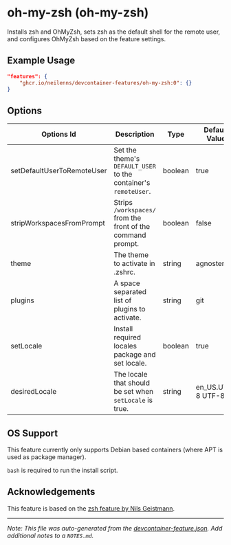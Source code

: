
# oh-my-zsh (oh-my-zsh)

Installs zsh and OhMyZsh, sets zsh as the default shell for the remote user, and configures OhMyZsh based on the feature settings.

## Example Usage

```json
"features": {
    "ghcr.io/neilenns/devcontainer-features/oh-my-zsh:0": {}
}
```

## Options

| Options Id | Description | Type | Default Value |
|-----|-----|-----|-----|
| setDefaultUserToRemoteUser | Set the theme's `DEFAULT_USER` to the container's `remoteUser`. | boolean | true |
| stripWorkspacesFromPrompt | Strips `/workspaces/` from the front of the command prompt. | boolean | false |
| theme | The theme to activate in .zshrc. | string | agnoster |
| plugins | A space separated list of plugins to activate. | string | git |
| setLocale | Install required locales package and set locale. | boolean | true |
| desiredLocale | The locale that should be set when `setLocale` is true. | string | en_US.UTF-8 UTF-8 |

## OS Support

This feature currently only supports Debian based containers (where APT is used as package manager).

`bash` is required to run the install script.

## Acknowledgements

This feature is based on the [zsh feature by Nils Geistmann](https://github.com/nils-geistmann/devcontainers-features/tree/main/src/zsh).


---

_Note: This file was auto-generated from the [devcontainer-feature.json](https://github.com/neilenns/devcontainer-features/blob/main/src/oh-my-zsh/devcontainer-feature.json).  Add additional notes to a `NOTES.md`._
